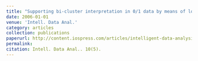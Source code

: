 ```yaml
---
title: "Supporting bi-cluster interpretation in 0/1 data by means of local patterns"
date: 2006-01-01
venue: 'Intell. Data Anal.'
category: articles
collection: publications
paperurl: http://content.iospress.com/articles/intelligent-data-analysis/ida00261
permalink: 
citation: Intell. Data Anal.. 10(5).
---
```

